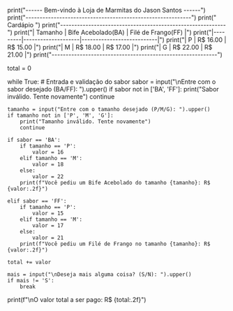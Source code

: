 print("------ Bem-vindo à Loja de Marmitas do Jason Santos ------")
print("-----------------------------------------------------------")
print("                        Cardápio                           ")
print("-----------------------------------------------------------")
print("| Tamanho | Bife Acebolado(BA) | Filé de Frango(FF)        |")
print("|---------|--------------------|---------------------------|")
print("|   P     |     R$ 16.00       |     R$ 15.00              |")
print("|   M     |     R$ 18.00       |     R$ 17.00              |")
print("|   G     |     R$ 22.00       |     R$ 21.00              |")
print("-----------------------------------------------------------")

total = 0

while True:
    # Entrada e validação do sabor
    sabor = input("\nEntre com o sabor desejado (BA/FF): ").upper()
    if sabor not in ['BA', 'FF']:
        print("Sabor inválido. Tente novamente")
        continue

    tamanho = input("Entre com o tamanho desejado (P/M/G): ").upper()
    if tamanho not in ['P', 'M', 'G']:
        print("Tamanho inválido. Tente novamente")
        continue

    if sabor == 'BA':
        if tamanho == 'P':
            valor = 16
        elif tamanho == 'M':
            valor = 18
        else:
            valor = 22
        print(f"Você pediu um Bife Acebolado do tamanho {tamanho}: R$ {valor:.2f}")

    elif sabor == 'FF':
        if tamanho == 'P':
            valor = 15
        elif tamanho == 'M':
            valor = 17
        else:
            valor = 21
        print(f"Você pediu um Filé de Frango no tamanho {tamanho}: R$ {valor:.2f}")

    total += valor

    mais = input("\nDeseja mais alguma coisa? (S/N): ").upper()
    if mais != 'S':
        break

print(f"\nO valor total a ser pago: R$ {total:.2f}")
